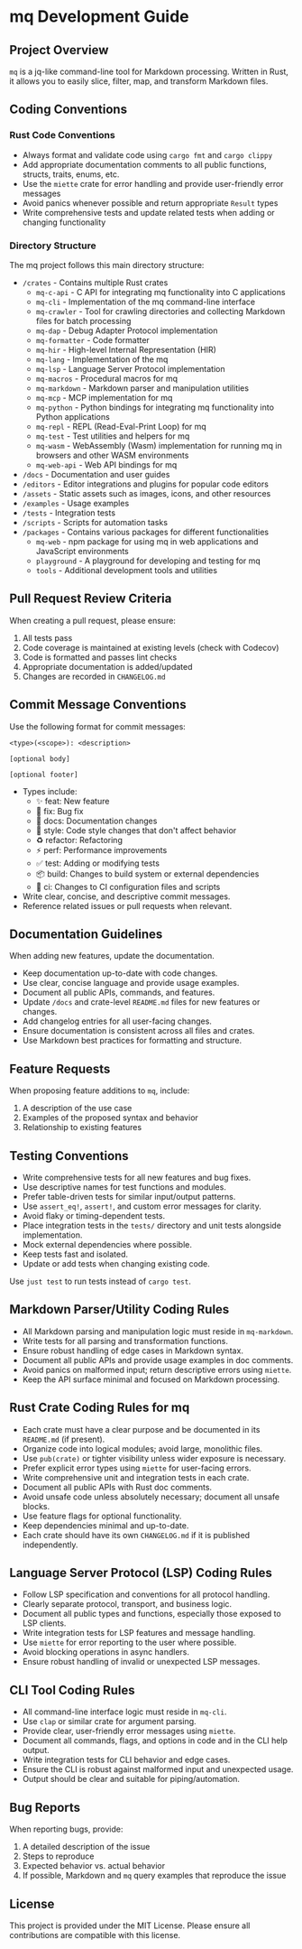 # mq Development Guide

## Project Overview

`mq` is a jq-like command-line tool for Markdown processing. Written in Rust, it allows you to easily slice, filter, map, and transform Markdown files.

## Coding Conventions

### Rust Code Conventions

- Always format and validate code using `cargo fmt` and `cargo clippy`
- Add appropriate documentation comments to all public functions, structs, traits, enums, etc.
- Use the `miette` crate for error handling and provide user-friendly error messages
- Avoid panics whenever possible and return appropriate `Result` types
- Write comprehensive tests and update related tests when adding or changing functionality

### Directory Structure

The mq project follows this main directory structure:

- `/crates` - Contains multiple Rust crates
  - `mq-c-api` - C API for integrating mq functionality into C applications
  - `mq-cli` - Implementation of the mq command-line interface
  - `mq-crawler` - Tool for crawling directories and collecting Markdown files for batch processing
  - `mq-dap` - Debug Adapter Protocol implementation
  - `mq-formatter` - Code formatter
  - `mq-hir` - High-level Internal Representation (HIR)
  - `mq-lang` - Implementation of the mq
  - `mq-lsp` - Language Server Protocol implementation
  - `mq-macros` - Procedural macros for mq
  - `mq-markdown` - Markdown parser and manipulation utilities
  - `mq-mcp` - MCP implementation for mq
  - `mq-python` - Python bindings for integrating mq functionality into Python applications
  - `mq-repl` - REPL (Read-Eval-Print Loop) for mq
  - `mq-test` - Test utilities and helpers for mq
  - `mq-wasm` - WebAssembly (Wasm) implementation for running mq in browsers and other WASM environments
  - `mq-web-api` - Web API bindings for mq
- `/docs` - Documentation and user guides
- `/editors` - Editor integrations and plugins for popular code editors
- `/assets` - Static assets such as images, icons, and other resources
- `/examples` - Usage examples
- `/tests` - Integration tests
- `/scripts` - Scripts for automation tasks
- `/packages` - Contains various packages for different functionalities
  - `mq-web` - npm package for using mq in web applications and JavaScript environments
  - `playground` - A playground for developing and testing for mq
  - `tools` - Additional development tools and utilities

## Pull Request Review Criteria

When creating a pull request, please ensure:

1. All tests pass
2. Code coverage is maintained at existing levels (check with Codecov)
3. Code is formatted and passes lint checks
4. Appropriate documentation is added/updated
5. Changes are recorded in `CHANGELOG.md`

## Commit Message Conventions

Use the following format for commit messages:

```
<type>(<scope>): <description>

[optional body]

[optional footer]
```

- Types include:
  - ✨ feat: New feature
  - 🐛 fix: Bug fix
  - 📝 docs: Documentation changes
  - 💄 style: Code style changes that don't affect behavior
  - ♻️ refactor: Refactoring
  - ⚡ perf: Performance improvements
  - ✅ test: Adding or modifying tests
  - 📦 build: Changes to build system or external dependencies
  - 👷 ci: Changes to CI configuration files and scripts
- Write clear, concise, and descriptive commit messages.
- Reference related issues or pull requests when relevant.

## Documentation Guidelines

When adding new features, update the documentation.

- Keep documentation up-to-date with code changes.
- Use clear, concise language and provide usage examples.
- Document all public APIs, commands, and features.
- Update `/docs` and crate-level `README.md` files for new features or changes.
- Add changelog entries for all user-facing changes.
- Ensure documentation is consistent across all files and crates.
- Use Markdown best practices for formatting and structure.

## Feature Requests

When proposing feature additions to `mq`, include:

1. A description of the use case
2. Examples of the proposed syntax and behavior
3. Relationship to existing features

## Testing Conventions

- Write comprehensive tests for all new features and bug fixes.
- Use descriptive names for test functions and modules.
- Prefer table-driven tests for similar input/output patterns.
- Use `assert_eq!`, `assert!`, and custom error messages for clarity.
- Avoid flaky or timing-dependent tests.
- Place integration tests in the `tests/` directory and unit tests alongside implementation.
- Mock external dependencies where possible.
- Keep tests fast and isolated.
- Update or add tests when changing existing code.

Use `just test` to run tests instead of `cargo test`.

## Markdown Parser/Utility Coding Rules

- All Markdown parsing and manipulation logic must reside in `mq-markdown`.
- Write tests for all parsing and transformation functions.
- Ensure robust handling of edge cases in Markdown syntax.
- Document all public APIs and provide usage examples in doc comments.
- Avoid panics on malformed input; return descriptive errors using `miette`.
- Keep the API surface minimal and focused on Markdown processing.

## Rust Crate Coding Rules for mq

- Each crate must have a clear purpose and be documented in its `README.md` (if present).
- Organize code into logical modules; avoid large, monolithic files.
- Use `pub(crate)` or tighter visibility unless wider exposure is necessary.
- Prefer explicit error types using `miette` for user-facing errors.
- Write comprehensive unit and integration tests in each crate.
- Document all public APIs with Rust doc comments.
- Avoid unsafe code unless absolutely necessary; document all unsafe blocks.
- Use feature flags for optional functionality.
- Keep dependencies minimal and up-to-date.
- Each crate should have its own `CHANGELOG.md` if it is published independently.

## Language Server Protocol (LSP) Coding Rules

- Follow LSP specification and conventions for all protocol handling.
- Clearly separate protocol, transport, and business logic.
- Document all public types and functions, especially those exposed to LSP clients.
- Write integration tests for LSP features and message handling.
- Use `miette` for error reporting to the user where possible.
- Avoid blocking operations in async handlers.
- Ensure robust handling of invalid or unexpected LSP messages.

## CLI Tool Coding Rules

- All command-line interface logic must reside in `mq-cli`.
- Use `clap` or similar crate for argument parsing.
- Provide clear, user-friendly error messages using `miette`.
- Document all commands, flags, and options in code and in the CLI help output.
- Write integration tests for CLI behavior and edge cases.
- Ensure the CLI is robust against malformed input and unexpected usage.
- Output should be clear and suitable for piping/automation.

## Bug Reports

When reporting bugs, provide:

1. A detailed description of the issue
2. Steps to reproduce
3. Expected behavior vs. actual behavior
4. If possible, Markdown and `mq` query examples that reproduce the issue

## License

This project is provided under the MIT License. Please ensure all contributions are compatible with this license.
